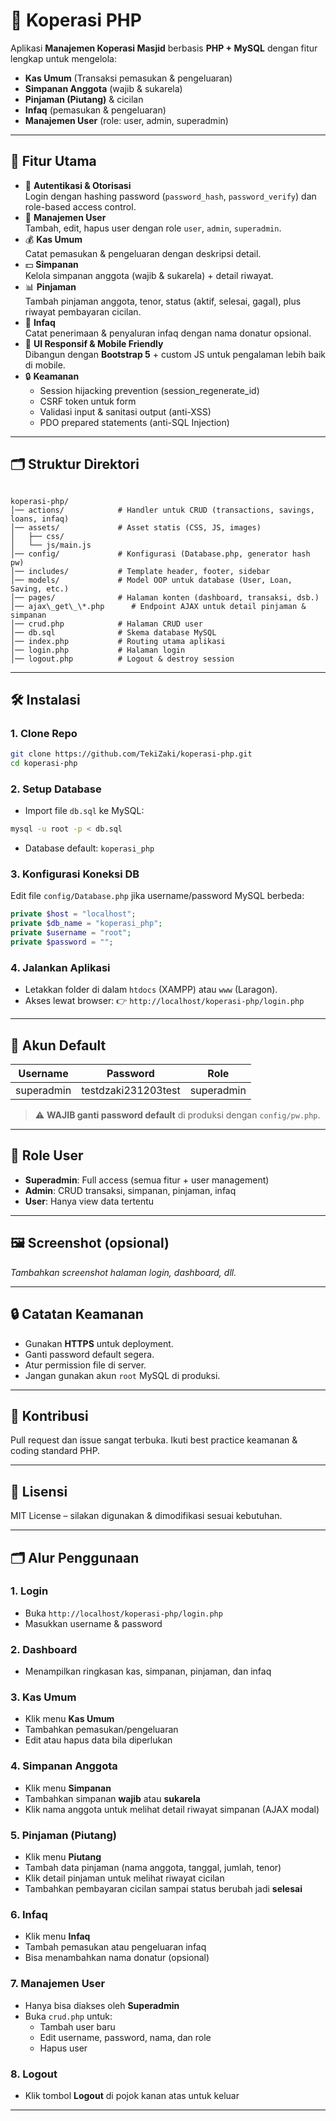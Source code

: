 # 📌 Koperasi PHP

Aplikasi **Manajemen Koperasi Masjid** berbasis **PHP + MySQL** dengan fitur lengkap untuk mengelola:

- **Kas Umum** (Transaksi pemasukan & pengeluaran)
- **Simpanan Anggota** (wajib & sukarela)
- **Pinjaman (Piutang)** & cicilan
- **Infaq** (pemasukan & pengeluaran)
- **Manajemen User** (role: user, admin, superadmin)

---

## 🚀 Fitur Utama

- 🔑 **Autentikasi & Otorisasi**  
  Login dengan hashing password (`password_hash`, `password_verify`) dan role-based access control.
- 👥 **Manajemen User**  
  Tambah, edit, hapus user dengan role `user`, `admin`, `superadmin`.
- 💰 **Kas Umum**  
  Catat pemasukan & pengeluaran dengan deskripsi detail.
- 💵 **Simpanan**  
  Kelola simpanan anggota (wajib & sukarela) + detail riwayat.
- 📊 **Pinjaman**  
  Tambah pinjaman anggota, tenor, status (aktif, selesai, gagal), plus riwayat pembayaran cicilan.
- 🙏 **Infaq**  
  Catat penerimaan & penyaluran infaq dengan nama donatur opsional.
- 📱 **UI Responsif & Mobile Friendly**  
  Dibangun dengan **Bootstrap 5** + custom JS untuk pengalaman lebih baik di mobile.
- 🔒 **Keamanan**
  - Session hijacking prevention (session_regenerate_id)
  - CSRF token untuk form
  - Validasi input & sanitasi output (anti-XSS)
  - PDO prepared statements (anti-SQL Injection)

---

## 🗂️ Struktur Direktori

```

koperasi-php/
│── actions/            # Handler untuk CRUD (transactions, savings, loans, infaq)
│── assets/             # Asset statis (CSS, JS, images)
│   ├── css/
│   └── js/main.js
│── config/             # Konfigurasi (Database.php, generator hash pw)
│── includes/           # Template header, footer, sidebar
│── models/             # Model OOP untuk database (User, Loan, Saving, etc.)
│── pages/              # Halaman konten (dashboard, transaksi, dsb.)
│── ajax\_get\_\*.php      # Endpoint AJAX untuk detail pinjaman & simpanan
│── crud.php            # Halaman CRUD user
│── db.sql              # Skema database MySQL
│── index.php           # Routing utama aplikasi
│── login.php           # Halaman login
│── logout.php          # Logout & destroy session

```

---

## 🛠️ Instalasi

### 1. Clone Repo

```bash
git clone https://github.com/TekiZaki/koperasi-php.git
cd koperasi-php
```

### 2. Setup Database

- Import file `db.sql` ke MySQL:

```bash
mysql -u root -p < db.sql
```

- Database default: `koperasi_php`

### 3. Konfigurasi Koneksi DB

Edit file `config/Database.php` jika username/password MySQL berbeda:

```php
private $host = "localhost";
private $db_name = "koperasi_php";
private $username = "root";
private $password = "";
```

### 4. Jalankan Aplikasi

- Letakkan folder di dalam `htdocs` (XAMPP) atau `www` (Laragon).
- Akses lewat browser:
  👉 `http://localhost/koperasi-php/login.php`

---

## 🔑 Akun Default

| Username   | Password            | Role       |
| ---------- | ------------------- | ---------- |
| superadmin | testdzaki231203test | superadmin |

> ⚠️ **WAJIB ganti password default** di produksi dengan `config/pw.php`.

---

## 📜 Role User

- **Superadmin**: Full access (semua fitur + user management)
- **Admin**: CRUD transaksi, simpanan, pinjaman, infaq
- **User**: Hanya view data tertentu

---

## 🖼️ Screenshot (opsional)

_Tambahkan screenshot halaman login, dashboard, dll._

---

## 🔒 Catatan Keamanan

- Gunakan **HTTPS** untuk deployment.
- Ganti password default segera.
- Atur permission file di server.
- Jangan gunakan akun `root` MySQL di produksi.

---

## 🤝 Kontribusi

Pull request dan issue sangat terbuka.
Ikuti best practice keamanan & coding standard PHP.

---

## 📄 Lisensi

MIT License – silakan digunakan & dimodifikasi sesuai kebutuhan.

---

## 🗂️ Alur Penggunaan

### 1. Login

- Buka `http://localhost/koperasi-php/login.php`
- Masukkan username & password

### 2. Dashboard

- Menampilkan ringkasan kas, simpanan, pinjaman, dan infaq

### 3. Kas Umum

- Klik menu **Kas Umum**
- Tambahkan pemasukan/pengeluaran
- Edit atau hapus data bila diperlukan

### 4. Simpanan Anggota

- Klik menu **Simpanan**
- Tambahkan simpanan **wajib** atau **sukarela**
- Klik nama anggota untuk melihat detail riwayat simpanan (AJAX modal)

### 5. Pinjaman (Piutang)

- Klik menu **Piutang**
- Tambah data pinjaman (nama anggota, tanggal, jumlah, tenor)
- Klik detail pinjaman untuk melihat riwayat cicilan
- Tambahkan pembayaran cicilan sampai status berubah jadi **selesai**

### 6. Infaq

- Klik menu **Infaq**
- Tambah pemasukan atau pengeluaran infaq
- Bisa menambahkan nama donatur (opsional)

### 7. Manajemen User

- Hanya bisa diakses oleh **Superadmin**
- Buka `crud.php` untuk:
  - Tambah user baru
  - Edit username, password, nama, dan role
  - Hapus user

### 8. Logout

- Klik tombol **Logout** di pojok kanan atas untuk keluar

---
